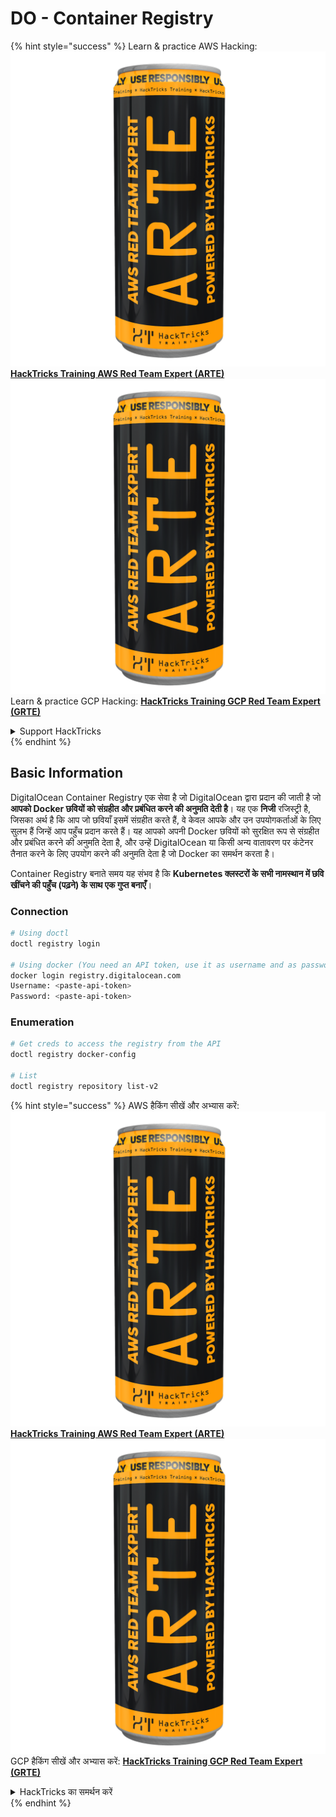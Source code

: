 # DO - Container Registry

{% hint style="success" %}
Learn & practice AWS Hacking:<img src="../../../.gitbook/assets/image (1) (1) (1).png" alt="" data-size="line">[**HackTricks Training AWS Red Team Expert (ARTE)**](https://training.hacktricks.xyz/courses/arte)<img src="../../../.gitbook/assets/image (1) (1) (1).png" alt="" data-size="line">\
Learn & practice GCP Hacking: <img src="../../../.gitbook/assets/image (2).png" alt="" data-size="line">[**HackTricks Training GCP Red Team Expert (GRTE)**<img src="../../../.gitbook/assets/image (2).png" alt="" data-size="line">](https://training.hacktricks.xyz/courses/grte)

<details>

<summary>Support HackTricks</summary>

* Check the [**subscription plans**](https://github.com/sponsors/carlospolop)!
* **Join the** 💬 [**Discord group**](https://discord.gg/hRep4RUj7f) or the [**telegram group**](https://t.me/peass) or **follow** us on **Twitter** 🐦 [**@hacktricks\_live**](https://twitter.com/hacktricks_live)**.**
* **Share hacking tricks by submitting PRs to the** [**HackTricks**](https://github.com/carlospolop/hacktricks) and [**HackTricks Cloud**](https://github.com/carlospolop/hacktricks-cloud) github repos.

</details>
{% endhint %}

## Basic Information

DigitalOcean Container Registry एक सेवा है जो DigitalOcean द्वारा प्रदान की जाती है जो **आपको Docker छवियों को संग्रहीत और प्रबंधित करने की अनुमति देती है**। यह एक **निजी** रजिस्ट्री है, जिसका अर्थ है कि आप जो छवियाँ इसमें संग्रहीत करते हैं, वे केवल आपके और उन उपयोगकर्ताओं के लिए सुलभ हैं जिन्हें आप पहुँच प्रदान करते हैं। यह आपको अपनी Docker छवियों को सुरक्षित रूप से संग्रहीत और प्रबंधित करने की अनुमति देता है, और उन्हें DigitalOcean या किसी अन्य वातावरण पर कंटेनर तैनात करने के लिए उपयोग करने की अनुमति देता है जो Docker का समर्थन करता है।

Container Registry बनाते समय यह संभव है कि **Kubernetes क्लस्टरों के सभी नामस्थान में छवि खींचने की पहुँच (पढ़ने) के साथ एक गुप्त बनाएँ**।

### Connection
```bash
# Using doctl
doctl registry login

# Using docker (You need an API token, use it as username and as password)
docker login registry.digitalocean.com
Username: <paste-api-token>
Password: <paste-api-token>
```
### Enumeration
```bash
# Get creds to access the registry from the API
doctl registry docker-config

# List
doctl registry repository list-v2
```
{% hint style="success" %}
AWS हैकिंग सीखें और अभ्यास करें:<img src="../../../.gitbook/assets/image (1) (1) (1).png" alt="" data-size="line">[**HackTricks Training AWS Red Team Expert (ARTE)**](https://training.hacktricks.xyz/courses/arte)<img src="../../../.gitbook/assets/image (1) (1) (1).png" alt="" data-size="line">\
GCP हैकिंग सीखें और अभ्यास करें: <img src="../../../.gitbook/assets/image (2).png" alt="" data-size="line">[**HackTricks Training GCP Red Team Expert (GRTE)**<img src="../../../.gitbook/assets/image (2).png" alt="" data-size="line">](https://training.hacktricks.xyz/courses/grte)

<details>

<summary>HackTricks का समर्थन करें</summary>

* [**सदस्यता योजनाएँ**](https://github.com/sponsors/carlospolop) देखें!
* **हमारे** 💬 [**Discord समूह**](https://discord.gg/hRep4RUj7f) या [**telegram समूह**](https://t.me/peass) में शामिल हों या **हमारे** **Twitter** 🐦 [**@hacktricks\_live**](https://twitter.com/hacktricks_live)** का पालन करें।**
* **हैकिंग ट्रिक्स साझा करें और** [**HackTricks**](https://github.com/carlospolop/hacktricks) और [**HackTricks Cloud**](https://github.com/carlospolop/hacktricks-cloud) github रिपोजिटरी में PRs सबमिट करें।

</details>
{% endhint %}
